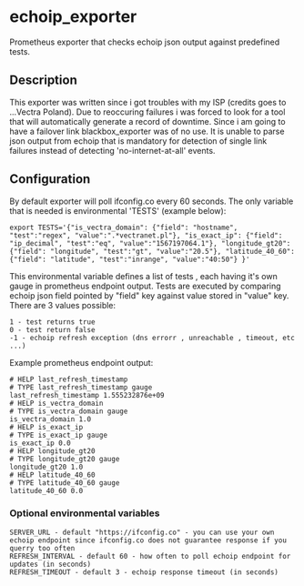 # echoip_exporter
Prometheus exporter that checks echoip json output against predefined tests.


## Description

This exporter was written since i got troubles with my ISP (credits goes to ...Vectra Poland). Due to reoccuring failures i was forced to look for a tool that will automatically generate a record of downtime. Since i am going to have a failover link blackbox_exporter was of no use. It is unable to parse json output from echoip that is mandatory for detection of single link failures instead of detecting 'no-internet-at-all' events.

## Configuration

By default exporter will poll ifconfig.co every 60 seconds. The only variable that is needed is environmental 'TESTS' (example below):

```
export TESTS='{"is_vectra_domain": {"field": "hostname", "test":"regex", "value":".*vectranet.pl"}, "is_exact_ip": {"field": "ip_decimal", "test":"eq", "value":"1567197064.1"}, "longitude_gt20": {"field": "longitude", "test":"gt", "value":"20.5"}, "latitude_40_60": {"field": "latitude", "test":"inrange", "value":"40:50"} }'
```

This environmental variable defines a list of tests , each having it's own gauge in prometheus endpoint output. Tests are executed by comparing echoip json field pointed by "field" key against value stored in "value" key. There are 3 values possible:

```
1 - test returns true
0 - test return false
-1 - echoip refresh exception (dns errorr , unreachable , timeout, etc ...)
```

Example prometheus endpoint output:

```
# HELP last_refresh_timestamp
# TYPE last_refresh_timestamp gauge
last_refresh_timestamp 1.555232876e+09
# HELP is_vectra_domain
# TYPE is_vectra_domain gauge
is_vectra_domain 1.0
# HELP is_exact_ip
# TYPE is_exact_ip gauge
is_exact_ip 0.0
# HELP longitude_gt20
# TYPE longitude_gt20 gauge
longitude_gt20 1.0
# HELP latitude_40_60
# TYPE latitude_40_60 gauge
latitude_40_60 0.0
```

### Optional environmental variables

```
SERVER_URL - default "https://ifconfig.co" - you can use your own echoip endpoint since ifconfig.co does not guarantee response if you querry too often
REFRESH_INTERVAL - default 60 - how often to poll echoip endpoint for updates (in seconds)
REFRESH_TIMEOUT - default 3 - echoip response timeout (in seconds)
```
